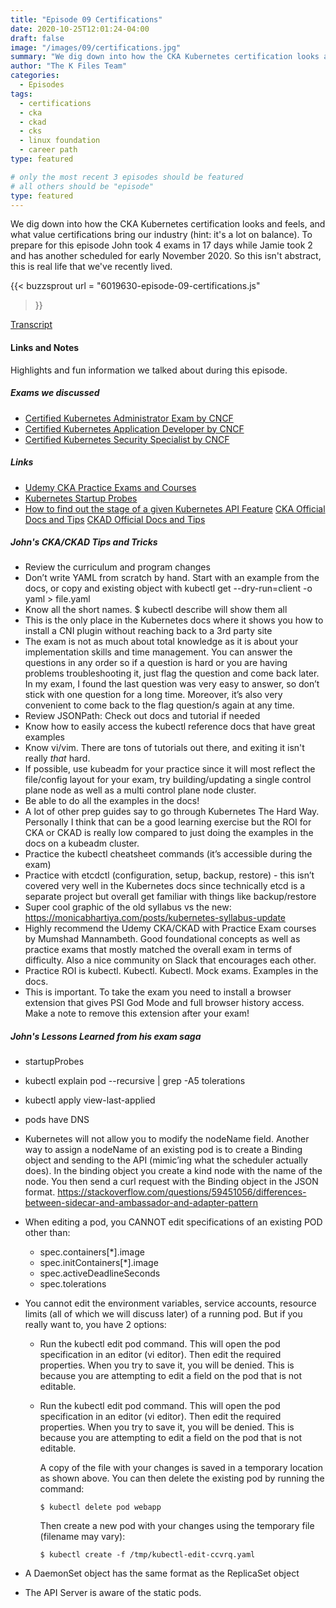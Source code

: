 ```yaml
---
title: "Episode 09 Certifications"
date: 2020-10-25T12:01:24-04:00
draft: false
image: "/images/09/certifications.jpg"
summary: "We dig down into how the CKA Kubernetes certification looks and feels, and what value certifications bring our industry (hint: it's a lot on balance)."
author: "The K Files Team"
categories: 
  - Episodes
tags:
  - certifications
  - cka
  - ckad
  - cks
  - linux foundation
  - career path
type: featured

# only the most recent 3 episodes should be featured
# all others should be "episode"
type: featured
---
```


We dig down into how the CKA Kubernetes certification looks and feels, and what value certifications bring our industry (hint: it's a lot on balance). To prepare for this episode John took 4 exams in 17 days while Jamie took 2 and has another scheduled for early November 2020. So this isn't abstract, this is real life that we've recently lived.

{{< buzzsprout 
url = "6019630-episode-09-certifications.js"
>}}

[Transcript](/transcripts/episode-09-certifications_otter.ai.txt)

#### Links and Notes

Highlights and fun information we talked about during this episode.

##### Exams we discussed

* [Certified Kubernetes Administrator Exam by CNCF](https://www.cncf.io/certification/cka/)
* [Certified Kubernetes Application Developer by CNCF](https://www.cncf.io/certification/ckad/)
* [Certified Kubernetes Security Specialist by CNCF](https://training.linuxfoundation.org/certification/certified-kubernetes-security-specialist/)

##### Links

* [Udemy CKA Practice Exams and Courses](https://www.udemy.com/course/certified-kubernetes-administrator-with-practice-tests/)
* [Kubernetes Startup Probes](https://kubernetes.io/docs/tasks/configure-pod-container/configure-liveness-readiness-startup-probes/#define-startup-probes)
* [How to find out the stage of a given Kubernetes API Feature](https://kubernetes.io/docs/reference/command-line-tools-reference/feature-gates/)
[CKA Official Docs and Tips](https://docs.linuxfoundation.org/tc-docs/certification/tips-cka-and-ckad)
[CKAD Official Docs and Tips](https://docs.linuxfoundation.org/tc-docs/certification/faq-cka-ckad)

##### John's CKA/CKAD Tips and Tricks

* Review the curriculum and program changes
* Don’t write YAML from scratch by hand. Start with an example from the docs, or copy and existing object with kubectl get --dry-run=client -o yaml > file.yaml
* Know all the short names. $ kubectl describe will show them all
* This is the only place in the Kubernetes docs where it shows you how to install a CNI plugin without reaching back to a 3rd party site
* The exam is not as much about total knowledge as it is about your implementation skills and time management. You can answer the questions in any order so if a question is hard or you are having problems troubleshooting it, just flag the question and come back later. In my exam, I found the last question was very easy to answer, so don’t stick with one question for a long time. Moreover, it’s also very convenient to come back to the flag question/s again at any time.
* Review JSONPath: Check out docs and tutorial if needed
* Know how to easily access the kubectl reference docs that have great examples
* Know vi/vim. There are tons of tutorials out there, and exiting it isn't really _that_ hard.
* If possible, use kubeadm for your practice since it will most reflect the file/config layout for your exam, try building/updating a single control plane node as well as a multi control plane node cluster.
* Be able to do all the examples in the docs!
* A lot of other prep guides say to go through Kubernetes The Hard Way. Personally I think that can be a good learning exercise but the ROI for CKA or CKAD is really low compared to just doing the examples in the docs on a kubeadm cluster.
* Practice the kubectl cheatsheet commands (it’s accessible during the exam)
* Practice with etcdctl (configuration, setup, backup, restore) - this isn’t covered very well in the Kubernetes docs since technically etcd is a separate project but overall get familiar with things like backup/restore
* Super cool graphic of the old syllabus vs the new: https://monicabhartiya.com/posts/kubernetes-syllabus-update
* Highly recommend the Udemy CKA/CKAD with Practice Exam courses by Mumshad Mannambeth. Good foundational concepts as well as practice exams that mostly matched the overall exam in terms of difficulty. Also a nice community on Slack that encourages each other.
* Practice ROI is kubectl. Kubectl. Kubectl. Mock exams. Examples in the docs.
* This is important. To take the exam you need to install a browser extension that gives PSI God Mode and full browser history access. Make a note to remove this extension after your exam!

##### John's Lessons Learned from his exam saga

* startupProbes
* kubectl explain pod --recursive | grep -A5 tolerations
* kubectl apply view-last-applied
* pods have DNS
* Kubernetes will not allow you to modify the nodeName field. Another way to assign a nodeName of an existing pod is to create a Binding object and sending to the API (mimic’ing what the scheduler actually does). In the binding object you create a kind node with the name of the node. You then send a curl request with the Binding object in the JSON format.
https://stackoverflow.com/questions/59451056/differences-between-sidecar-and-ambassador-and-adapter-pattern
* When editing a pod, you CANNOT edit specifications of an existing POD other than:
  * spec.containers[*].image
  * spec.initContainers[*].image
  * spec.activeDeadlineSeconds
  * spec.tolerations

* You cannot edit the environment variables, service accounts, resource limits (all of which we will discuss later) of a running pod. But if you really want to, you have 2 options:

  * Run the kubectl edit pod <pod name> command.  This will open the pod specification in an editor (vi editor). Then edit the required properties. When you try to save it, you will be denied. This is because you are attempting to edit a field on the pod that is not editable. 
 
  * Run the kubectl edit pod <pod name> command.  This will open the pod specification in an editor (vi editor). Then edit the required properties. When you try to save it, you will be denied. This is because you are attempting to edit a field on the pod that is not editable.

    A copy of the file with your changes is saved in a temporary location as shown above. You can then delete the existing pod by running the command:

    ```
    $ kubectl delete pod webapp
    ```

    Then create a new pod with your changes using the temporary file (filename may vary):

    ```
    $ kubectl create -f /tmp/kubectl-edit-ccvrq.yaml
    ```

* A DaemonSet object has the same format as the ReplicaSet object
* The API Server is aware of the static pods.

